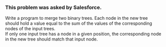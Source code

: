 ### This problem was asked by Salesforce.

Write a program to merge two binary trees. Each node in the new tree should hold a value equal to the sum of the values of the corresponding nodes of the input trees.
<br/>
If only one input tree has a node in a given position, the corresponding node in the new tree should match that input node.


